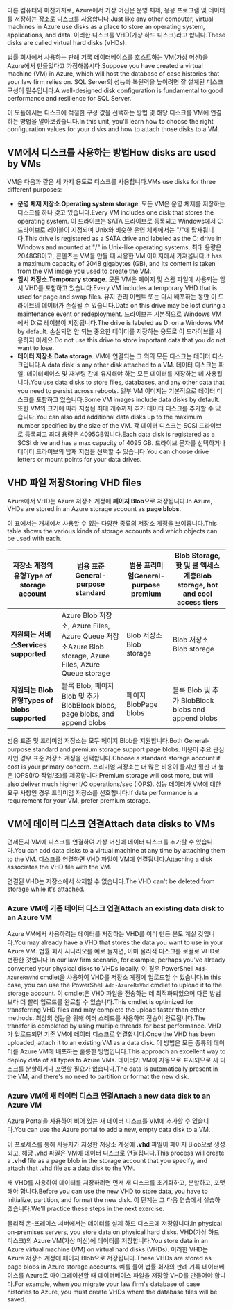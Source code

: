 <span data-ttu-id="7a4f3-101">다른 컴퓨터와 마찬가지로, Azure에서 가상 머신은 운영 체제, 응용 프로그램 및 데이터를 저장하는 장소로 디스크를 사용합니다.</span><span class="sxs-lookup"><span data-stu-id="7a4f3-101">Just like any other computer, virtual machines in Azure use disks as a place to store an operating system, applications, and data.</span></span> <span data-ttu-id="7a4f3-102">이러한 디스크를 VHD(가상 하드 디스크)라고 합니다.</span><span class="sxs-lookup"><span data-stu-id="7a4f3-102">These disks are called virtual hard disks (VHDs).</span></span>

<span data-ttu-id="7a4f3-103">법률 회사에서 사용하는 판례 기록 데이터베이스를 호스트하는 VM(가상 머신)을 Azure에서 만들었다고 가정해봅시다.</span><span class="sxs-lookup"><span data-stu-id="7a4f3-103">Suppose you have created a virtual machine (VM) in Azure, which will host the database of case histories that your law firm relies on.</span></span> <span data-ttu-id="7a4f3-104">SQL Server의 성능과 복원력을 높이려면 잘 설계된 디스크 구성이 필수입니다.</span><span class="sxs-lookup"><span data-stu-id="7a4f3-104">A well-designed disk configuration is fundamental to good performance and resilience for SQL Server.</span></span>

<span data-ttu-id="7a4f3-105">이 모듈에서는 디스크에 적절한 구성 값을 선택하는 방법 및 해당 디스크를 VM에 연결하는 방법을 알아보겠습니다.</span><span class="sxs-lookup"><span data-stu-id="7a4f3-105">In this unit, you'll learn how to choose the right configuration values for your disks and how to attach those disks to a VM.</span></span>

## <a name="how-disks-are-used-by-vms"></a><span data-ttu-id="7a4f3-106">VM에서 디스크를 사용하는 방법</span><span class="sxs-lookup"><span data-stu-id="7a4f3-106">How disks are used by VMs</span></span>

<span data-ttu-id="7a4f3-107">VM은 다음과 같은 세 가지 용도로 디스크를 사용합니다.</span><span class="sxs-lookup"><span data-stu-id="7a4f3-107">VMs use disks for three different purposes:</span></span>

- <span data-ttu-id="7a4f3-108">**운영 체제 저장소**.</span><span class="sxs-lookup"><span data-stu-id="7a4f3-108">**Operating system storage**.</span></span> <span data-ttu-id="7a4f3-109">모든 VM은 운영 체제를 저장하는 디스크를 하나 갖고 있습니다.</span><span class="sxs-lookup"><span data-stu-id="7a4f3-109">Every VM includes one disk that stores the operating system.</span></span> <span data-ttu-id="7a4f3-110">이 드라이브는 SATA 드라이브로 등록되고 Windows에서 C: 드라이브로 레이블이 지정되며 Unix와 비슷한 운영 체제에서는 "/"에 탑재됩니다.</span><span class="sxs-lookup"><span data-stu-id="7a4f3-110">This drive is registered as a SATA drive and labeled as the C: drive in Windows and mounted at "/" in Unix-like operating systems.</span></span> <span data-ttu-id="7a4f3-111">최대 용량은 2048GB이고, 콘텐츠는 VM을 만들 때 사용한 VM 이미지에서 가져옵니다.</span><span class="sxs-lookup"><span data-stu-id="7a4f3-111">It has a maximum capacity of 2048 gigabytes (GB), and its content is taken from the VM image you used to create the VM.</span></span>
- <span data-ttu-id="7a4f3-112">**임시 저장소**.</span><span class="sxs-lookup"><span data-stu-id="7a4f3-112">**Temporary storage**.</span></span> <span data-ttu-id="7a4f3-113">모든 VM은 페이지 및 스왑 파일에 사용되는 임시 VHD를 포함하고 있습니다.</span><span class="sxs-lookup"><span data-stu-id="7a4f3-113">Every VM includes a temporary VHD that is used for page and swap files.</span></span> <span data-ttu-id="7a4f3-114">유지 관리 이벤트 또는 다시 배포하는 동안 이 드라이브의 데이터가 손실될 수 있습니다.</span><span class="sxs-lookup"><span data-stu-id="7a4f3-114">Data on this drive may be lost during a maintenance event or redeployment.</span></span> <span data-ttu-id="7a4f3-115">드라이브는 기본적으로 Windows VM에서 D:로 레이블이 지정됩니다.</span><span class="sxs-lookup"><span data-stu-id="7a4f3-115">The drive is labeled as D: on a Windows VM by default.</span></span> <span data-ttu-id="7a4f3-116">손실되면 안 되는 중요한 데이터를 저장하는 용도로 이 드라이브를 사용하지 마세요.</span><span class="sxs-lookup"><span data-stu-id="7a4f3-116">Do not use this drive to store important data that you do not want to lose.</span></span>
- <span data-ttu-id="7a4f3-117">**데이터 저장소**.</span><span class="sxs-lookup"><span data-stu-id="7a4f3-117">**Data storage**.</span></span> <span data-ttu-id="7a4f3-118">VM에 연결되는 그 외의 모든 디스크는 데이터 디스크입니다.</span><span class="sxs-lookup"><span data-stu-id="7a4f3-118">A data disk is any other disk attached to a VM.</span></span> <span data-ttu-id="7a4f3-119">데이터 디스크는 파일, 데이터베이스 및 재부팅 간에 유지해야 하는 모든 데이터를 저장하는 데 사용됩니다.</span><span class="sxs-lookup"><span data-stu-id="7a4f3-119">You use data disks to store files, databases, and any other data that you need to persist across reboots.</span></span> <span data-ttu-id="7a4f3-120">일부 VM 이미지는 기본적으로 데이터 디스크를 포함하고 있습니다.</span><span class="sxs-lookup"><span data-stu-id="7a4f3-120">Some VM images include data disks by default.</span></span> <span data-ttu-id="7a4f3-121">또한 VM의 크기에 따라 지정된 최대 개수까지 추가 데이터 디스크를 추가할 수 있습니다.</span><span class="sxs-lookup"><span data-stu-id="7a4f3-121">You can also add additional data disks up to the maximum number specified by the size of the VM.</span></span> <span data-ttu-id="7a4f3-122">각 데이터 디스크는 SCSI 드라이브로 등록되고 최대 용량은 4095GB입니다.</span><span class="sxs-lookup"><span data-stu-id="7a4f3-122">Each data disk is registered as a SCSI drive and has a max capacity of 4095 GB.</span></span> <span data-ttu-id="7a4f3-123">드라이브 문자를 선택하거나 데이터 드라이브의 탑재 지점을 선택할 수 있습니다.</span><span class="sxs-lookup"><span data-stu-id="7a4f3-123">You can choose drive letters or mount points for your data drives.</span></span>

## <a name="storing-vhd-files"></a><span data-ttu-id="7a4f3-124">VHD 파일 저장</span><span class="sxs-lookup"><span data-stu-id="7a4f3-124">Storing VHD files</span></span>

<span data-ttu-id="7a4f3-125">Azure에서 VHD는 Azure 저장소 계정에 **페이지 Blob**으로 저장됩니다.</span><span class="sxs-lookup"><span data-stu-id="7a4f3-125">In Azure, VHDs are stored in an Azure storage account as **page blobs**.</span></span>

<span data-ttu-id="7a4f3-126">이 표에서는 개체에서 사용할 수 있는 다양한 종류의 저장소 계정을 보여줍니다.</span><span class="sxs-lookup"><span data-stu-id="7a4f3-126">This table shows the various kinds of storage accounts and which objects can be used with each.</span></span>

|<span data-ttu-id="7a4f3-127">**저장소 계정의 유형**</span><span class="sxs-lookup"><span data-stu-id="7a4f3-127">**Type of storage account**</span></span>|<span data-ttu-id="7a4f3-128">**범용 표준**</span><span class="sxs-lookup"><span data-stu-id="7a4f3-128">**General-purpose standard**</span></span>|<span data-ttu-id="7a4f3-129">**범용 프리미엄**</span><span class="sxs-lookup"><span data-stu-id="7a4f3-129">**General-purpose premium**</span></span>|<span data-ttu-id="7a4f3-130">**Blob Storage, 핫 및 쿨 액세스 계층**</span><span class="sxs-lookup"><span data-stu-id="7a4f3-130">**Blob storage, hot and cool access tiers**</span></span>|
|-----|-----|-----|-----|
|<span data-ttu-id="7a4f3-131">**지원되는 서비스**</span><span class="sxs-lookup"><span data-stu-id="7a4f3-131">**Services supported**</span></span>| <span data-ttu-id="7a4f3-132">Azure Blob 저장소, Azure Files, Azure Queue 저장소</span><span class="sxs-lookup"><span data-stu-id="7a4f3-132">Azure Blob storage, Azure Files, Azure Queue storage</span></span> | <span data-ttu-id="7a4f3-133">Blob 저장소</span><span class="sxs-lookup"><span data-stu-id="7a4f3-133">Blob storage</span></span> | <span data-ttu-id="7a4f3-134">Blob 저장소</span><span class="sxs-lookup"><span data-stu-id="7a4f3-134">Blob storage</span></span>|
|<span data-ttu-id="7a4f3-135">**지원되는 Blob 유형**</span><span class="sxs-lookup"><span data-stu-id="7a4f3-135">**Types of blobs supported**</span></span>|<span data-ttu-id="7a4f3-136">블록 Blob, 페이지 Blob 및 추가 Blob</span><span class="sxs-lookup"><span data-stu-id="7a4f3-136">Block blobs, page blobs, and append blobs</span></span> | <span data-ttu-id="7a4f3-137">페이지 Blob</span><span class="sxs-lookup"><span data-stu-id="7a4f3-137">Page blobs</span></span> | <span data-ttu-id="7a4f3-138">블록 Blob 및 추가 Blob</span><span class="sxs-lookup"><span data-stu-id="7a4f3-138">Block blobs and append blobs</span></span>|

<span data-ttu-id="7a4f3-139">범용 표준 및 프리미엄 저장소는 모두 페이지 Blob을 지원합니다.</span><span class="sxs-lookup"><span data-stu-id="7a4f3-139">Both General-purpose standard and premium storage support page blobs.</span></span> <span data-ttu-id="7a4f3-140">비용이 주요 관심사인 경우 표준 저장소 계정을 선택합니다.</span><span class="sxs-lookup"><span data-stu-id="7a4f3-140">Choose a standard storage account if cost is your primary concern.</span></span> <span data-ttu-id="7a4f3-141">프리미엄 저장소는 더 많은 비용이 들지만 훨씬 더 높은 IOPS(I/O 작업/초)를 제공합니다.</span><span class="sxs-lookup"><span data-stu-id="7a4f3-141">Premium storage will cost more, but will also deliver much higher I/O operations/sec (IOPS).</span></span> <span data-ttu-id="7a4f3-142">성능 데이터가 VM에 대한 요구 사항인 경우 프리미엄 저장소를 선호합니다.</span><span class="sxs-lookup"><span data-stu-id="7a4f3-142">If data performance is a requirement for your VM, prefer premium storage.</span></span>

## <a name="attach-data-disks-to-vms"></a><span data-ttu-id="7a4f3-143">VM에 데이터 디스크 연결</span><span class="sxs-lookup"><span data-stu-id="7a4f3-143">Attach data disks to VMs</span></span>

<span data-ttu-id="7a4f3-144">언제든지 VM에 디스크를 연결하여 가상 머신에 데이터 디스크를 추가할 수 있습니다.</span><span class="sxs-lookup"><span data-stu-id="7a4f3-144">You can add data disks to a virtual machine at any time by attaching them to the VM.</span></span> <span data-ttu-id="7a4f3-145">디스크를 연결하면 VHD 파일이 VM에 연결됩니다.</span><span class="sxs-lookup"><span data-stu-id="7a4f3-145">Attaching a disk associates the VHD file with the VM.</span></span> 

<span data-ttu-id="7a4f3-146">연결된 VHD는 저장소에서 삭제할 수 없습니다.</span><span class="sxs-lookup"><span data-stu-id="7a4f3-146">The VHD can't be deleted from storage while it's attached.</span></span>

### <a name="attach-an-existing-data-disk-to-an-azure-vm"></a><span data-ttu-id="7a4f3-147">Azure VM에 기존 데이터 디스크 연결</span><span class="sxs-lookup"><span data-stu-id="7a4f3-147">Attach an existing data disk to an Azure VM</span></span>

<span data-ttu-id="7a4f3-148">Azure VM에서 사용하려는 데이터를 저장하는 VHD를 이미 만든 분도 계실 것입니다.</span><span class="sxs-lookup"><span data-stu-id="7a4f3-148">You may already have a VHD that stores the data you want to use in your Azure VM.</span></span> <span data-ttu-id="7a4f3-149">법률 회사 시나리오를 예로 들자면, 이미 물리적 디스크를 로컬로 VHD로 변환한 것입니다.</span><span class="sxs-lookup"><span data-stu-id="7a4f3-149">In our law firm scenario, for example,  perhaps you've already converted your physical disks to VHDs locally.</span></span> <span data-ttu-id="7a4f3-150">이 경우 PowerShell `Add-AzureRmVhd` cmdlet을 사용하여 VHD를 저장소 계정에 업로드할 수 있습니다.</span><span class="sxs-lookup"><span data-stu-id="7a4f3-150">In this case, you can use the PowerShell `Add-AzureRmVhd` cmdlet to upload it to the storage account.</span></span> <span data-ttu-id="7a4f3-151">이 cmdlet은 VHD 파일을 전송하는 데 최적화되었으며 다른 방법보다 더 빨리 업로드를 완료할 수 있습니다.</span><span class="sxs-lookup"><span data-stu-id="7a4f3-151">This cmdlet is optimized for transferring VHD files and may complete the upload faster than other methods.</span></span> <span data-ttu-id="7a4f3-152">최상의 성능을 위해 여러 스레드를 사용하여 전송이 완료됩니다.</span><span class="sxs-lookup"><span data-stu-id="7a4f3-152">The transfer is completed by using multiple threads for best performance.</span></span> <span data-ttu-id="7a4f3-153">VHD가 업로드되면 기존 VM에 데이터 디스크로 연결합니다.</span><span class="sxs-lookup"><span data-stu-id="7a4f3-153">Once the VHD has been uploaded, attach it to an existing VM as a data disk.</span></span> <span data-ttu-id="7a4f3-154">이 방법은 모든 종류의 데이터를 Azure VM에 배포하는 훌륭한 방법입니다.</span><span class="sxs-lookup"><span data-stu-id="7a4f3-154">This approach an excellent way to deploy data of all types to Azure VMs.</span></span> <span data-ttu-id="7a4f3-155">데이터가 VM에 자동으로 표시되므로 새 디스크를 분할하거나 포맷할 필요가 없습니다.</span><span class="sxs-lookup"><span data-stu-id="7a4f3-155">The data is automatically present in the VM, and there's no need to partition or format the new disk.</span></span>

### <a name="attach-a-new-data-disk-to-an-azure-vm"></a><span data-ttu-id="7a4f3-156">Azure VM에 새 데이터 디스크 연결</span><span class="sxs-lookup"><span data-stu-id="7a4f3-156">Attach a new data disk to an Azure VM</span></span>

<span data-ttu-id="7a4f3-157">Azure Portal을 사용하여 비어 있는 새 데이터 디스크를 VM에 추가할 수 있습니다.</span><span class="sxs-lookup"><span data-stu-id="7a4f3-157">You can use the Azure portal to add a new, empty data disk to a VM.</span></span> 

<span data-ttu-id="7a4f3-158">이 프로세스를 통해 사용자가 지정한 저장소 계정에 **.vhd** 파일이 페이지 Blob으로 생성되고, 해당 .vhd 파일은 VM에 데이터 디스크로 연결됩니다.</span><span class="sxs-lookup"><span data-stu-id="7a4f3-158">This process will create a **.vhd** file as a page blob in the storage account that you specify, and attach that .vhd file as a data disk to the VM.</span></span>

<span data-ttu-id="7a4f3-159">새 VHD를 사용하여 데이터를 저장하려면 먼저 새 디스크를 초기화하고, 분할하고, 포맷해야 합니다.</span><span class="sxs-lookup"><span data-stu-id="7a4f3-159">Before you can use the new VHD to store data, you have to initialize, partition, and format the new disk.</span></span> <span data-ttu-id="7a4f3-160">이 단계는 그 다음 연습에서 실습하겠습니다.</span><span class="sxs-lookup"><span data-stu-id="7a4f3-160">We'll practice these steps in the next exercise.</span></span>

<span data-ttu-id="7a4f3-161">물리적 온-프레미스 서버에서는 데이터를 실제 하드 디스크에 저장합니다.</span><span class="sxs-lookup"><span data-stu-id="7a4f3-161">In physical on-premises servers, you store data on physical hard disks.</span></span> <span data-ttu-id="7a4f3-162">VHD(가상 하드 디스크)의 Azure VM(가상 머신)에 데이터를 저장합니다.</span><span class="sxs-lookup"><span data-stu-id="7a4f3-162">You store data in an Azure virtual machine (VM) on virtual hard disks (VHDs).</span></span> <span data-ttu-id="7a4f3-163">이러한 VHD는 Azure 저장소 계정에 페이지 Blob으로 저장됩니다.</span><span class="sxs-lookup"><span data-stu-id="7a4f3-163">These VHDs are stored as page blobs in Azure storage accounts.</span></span> <span data-ttu-id="7a4f3-164">예를 들어 법률 회사의 판례 기록 데이터베이스를 Azure로 마이그레이션할 때 데이터베이스 파일을 저장할 VHD를 만들어야 합니다.</span><span class="sxs-lookup"><span data-stu-id="7a4f3-164">For example, when you migrate your law firm's database of case histories to Azure, you must create VHDs where the database files will be saved.</span></span>
